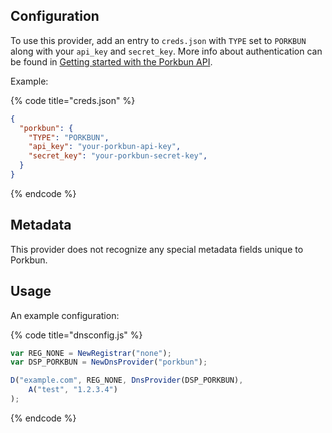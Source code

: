 ## Configuration

To use this provider, add an entry to `creds.json` with `TYPE` set to `PORKBUN`
along with your `api_key` and `secret_key`. More info about authentication can be found in [Getting started with the Porkbun API](https://kb.porkbun.com/article/190-getting-started-with-the-porkbun-api).

Example:

{% code title="creds.json" %}
```json
{
  "porkbun": {
    "TYPE": "PORKBUN",
    "api_key": "your-porkbun-api-key",
    "secret_key": "your-porkbun-secret-key",
  }
}
```
{% endcode %}

## Metadata

This provider does not recognize any special metadata fields unique to Porkbun.

## Usage

An example configuration:

{% code title="dnsconfig.js" %}
```javascript
var REG_NONE = NewRegistrar("none");
var DSP_PORKBUN = NewDnsProvider("porkbun");

D("example.com", REG_NONE, DnsProvider(DSP_PORKBUN),
    A("test", "1.2.3.4")
);
```
{% endcode %}
